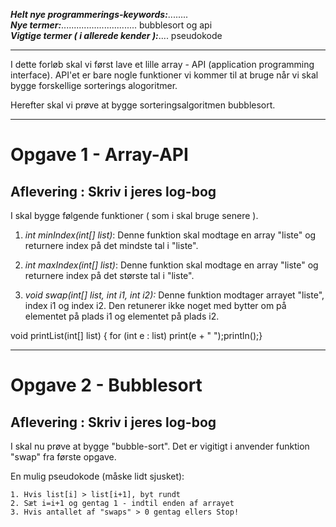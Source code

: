 ***Helt nye programmerings-keywords:***........         
***Nye termer:***.............................. bubblesort og api        
***Vigtige termer ( i allerede kender ):***.... pseudokode       

------------------------------------------------
I dette forløb skal vi først lave et lille array - API (application programming interface). API'et er bare nogle funktioner vi kommer til at bruge når vi skal bygge forskellige sorterings alogoritmer.

Herefter skal vi prøve at bygge sorteringsalgoritmen bubblesort.

------------------------------------------------
# Opgave 1 - Array-API
## Aflevering : Skriv i jeres log-bog

I skal bygge følgende funktioner ( som i skal bruge senere ).

1. *int minIndex(int[] list)*:
Denne funktion skal modtage en array "liste" og returnere index på det mindste tal i "liste".

2.  *int maxIndex(int[] list)*:
Denne funktion skal modtage en array "liste" og returnere index på det største tal i "liste".

3. *void swap(int[] list, int i1, int i2):*
Denne funktion modtager arrayet "liste", index i1 og index i2. Den retunerer ikke noget med bytter om på elementet på plads i1 og elementet på plads i2.

void printList(int[] list) { for (int e : list) print(e + " ");println();}


------------------------------------------------
# Opgave 2 - Bubblesort
## Aflevering : Skriv i jeres log-bog

I skal nu prøve at bygge "bubble-sort". Det er vigitigt i anvender funktion "swap" fra første opgave.   

En mulig pseudokode (måske lidt sjusket):

```
1. Hvis list[i] > list[i+1], byt rundt
2. Sæt i=i+1 og gentag 1 - indtil enden af arrayet
3. Hvis antallet af "swaps" > 0 gentag ellers Stop!  

```
